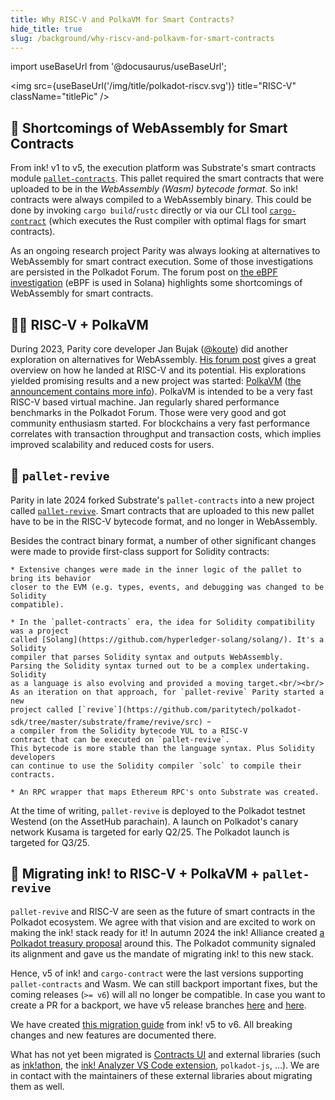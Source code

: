 ```yaml
---
title: Why RISC-V and PolkaVM for Smart Contracts?
hide_title: true
slug: /background/why-riscv-and-polkavm-for-smart-contracts
---
```


<head>
    <meta name="description" content="Discover available bounties and contribute to the ink! ecosystem." />
    <meta name="keywords" content="Polkadot, PolkaVM, RISC-V, RISCV, Smart Contracts" />
    <meta property="og:title" content="Why RISC-V and PolkaVM for Smart Contracts?" />
    <meta property="og:description" content="Discover available bounties and contribute to the ink! ecosystem." />
    <meta property="og:image" content="https://use-ink.com/img/opengraph/riscv-polkavm.png" />
    <meta property="og:image:width" content="1200" />
    <meta property="og:image:height" content="630" />
    <meta property="og:image:alt" content="RISC-V, PolkaVM, and ink!" />
    <meta property="og:image:type" content="image/png" />
</head>

import useBaseUrl from '@docusaurus/useBaseUrl';

<img src={useBaseUrl('/img/title/polkadot-riscv.svg')} title="RISC-V" className="titlePic"  />

## 🤔 Shortcomings of WebAssembly for Smart Contracts

From ink! v1 to v5, the execution platform was Substrate's smart contracts
module [`pallet-contracts`](https://github.com/paritytech/polkadot-sdk/tree/master/substrate/frame/contracts/).
This pallet required the smart contracts that were uploaded to be in the _WebAssembly
(Wasm) bytecode format_. So ink! contracts were always compiled to a WebAssembly binary.
This could be done by invoking `cargo build`/`rustc` directly or via our CLI tool
[`cargo-contract`](https://github.com/use-ink/cargo-contract) (which executes the
Rust compiler with optimal flags for smart contracts).

As an ongoing research project Parity was always looking at alternatives to WebAssembly
for smart contract execution. Some of those investigations are
persisted in the Polkadot Forum. The forum post on [the eBPF investigation](https://forum.polkadot.network/t/ebpf-contracts-hackathon/1084)
(eBPF is used in Solana) highlights some shortcomings of WebAssembly for smart contracts.

## 🧑‍🔬 RISC-V + PolkaVM 

During 2023, Parity core developer Jan Bujak ([@koute](https://github.com/koute)) did another
exploration on alternatives for WebAssembly. [His forum post](https://forum.polkadot.network/t/exploring-alternatives-to-wasm-for-smart-contracts/2434)
gives a great overview on how he landed at RISC-V and its potential.
His explorations yielded promising results and a new project
was started: [PolkaVM](https://github.com/paritytech/polkavm)
([the announcement contains more info](https://forum.polkadot.network/t/announcing-polkavm-a-new-risc-v-based-vm-for-smart-contracts-and-possibly-more/3811)).
PolkaVM is intended to be a very fast RISC-V based virtual machine. Jan
regularly shared performance benchmarks in the Polkadot Forum. Those were very
good and got community enthusiasm started.
For blockchains a very fast performance correlates with transaction throughput
and transaction costs, which implies improved scalability and reduced costs for users.

## 🤝 `pallet-revive`

Parity in late 2024 forked Substrate's `pallet-contracts` into a new project called
[`pallet-revive`](https://github.com/paritytech/polkadot-sdk/tree/master/substrate/frame/revive).
Smart contracts that are uploaded to this new pallet have to be
in the RISC-V bytecode format, and no longer in WebAssembly.

Besides the contract binary format, a number of other significant changes were
made to provide first-class support for Solidity contracts:

    * Extensive changes were made in the inner logic of the pallet to bring its behavior
    closer to the EVM (e.g. types, events, and debugging was changed to be Solidity
    compatible).

    * In the `pallet-contracts` era, the idea for Solidity compatibility was a project
    called [Solang](https://github.com/hyperledger-solang/solang/). It's a Solidity
    compiler that parses Solidity syntax and outputs WebAssembly.
    Parsing the Solidity syntax turned out to be a complex undertaking. Solidity
    as a language is also evolving and provided a moving target.<br/><br/>
    As an iteration on that approach, for `pallet-revive` Parity started a new
    project called [`revive`](https://github.com/paritytech/polkadot-sdk/tree/master/substrate/frame/revive/src) ᠆
    a compiler from the Solidity bytecode YUL to a RISC-V
    contract that can be executed on `pallet-revive`.
    This bytecode is more stable than the language syntax. Plus Solidity developers
    can continue to use the Solidity compiler `solc` to compile their contracts.

    * An RPC wrapper that maps Ethereum RPC's onto Substrate was created.

At the time of writing, `pallet-revive` is deployed to the Polkadot testnet Westend
(on the AssetHub parachain).
A launch on Polkadot's canary network Kusama is targeted for early Q2/25.
The Polkadot launch is targeted for Q3/25.

## 🙌 Migrating ink! to RISC-V + PolkaVM + `pallet-revive`

`pallet-revive` and RISC-V are seen as the future of smart contracts in the Polkadot
ecosystem. We agree with that vision and are excited to work on making the ink! stack
ready for it!
In autumn 2024 the ink! Alliance created [a Polkadot treasury proposal](https://forum.polkadot.network/t/treasury-ink-alliance-for-a-more-successful-plaza/9692)
around this.
The Polkadot community signaled its alignment and gave us the mandate of
migrating ink! to this new stack.

Hence, v5 of ink! and `cargo-contract` were the last versions supporting `pallet-contracts`
and Wasm. We can still backport important fixes, but the coming releases (`>= v6`) will
all no longer be compatible. In case you want to create a PR for a backport, we have
v5 release branches [here](https://github.com/use-ink/ink/tree/v5.x) and [here](https://github.com/use-ink/cargo-contract/tree/v5.x.x).

We have created [this migration guide](/docs/v6/faq/migrating-from-ink-5-to-6) from ink! v5 to v6.
All breaking changes and new features are documented there.

What has not yet been migrated is [Contracts UI](https://github.com/use-ink/contracts-ui)
and external libraries (such as [ink!athon](https://inkathon.xyz/), the
[ink! Analyzer VS Code extension](https://marketplace.visualstudio.com/items?itemName=ink-analyzer.ink-analyzer),
`polkadot-js`, …).
We are in contact with the maintainers of these external libraries about migrating 
them as well.

